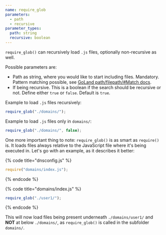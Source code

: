 ```yaml
---
name: require_glob
parameters:
  - path
  - recursive
parameter_types:
  path: string
  recursive: boolean
---
```


`require_glob()` can recursively load `.js` files, optionally non-recursive as well.

Possible parameters are:

- Path as string, where you would like to start including files. Mandatory. Pattern matching possible, see [GoLand path/filepath/#Match docs](https://golang.org/pkg/path/filepath/#Match).
- If being recursive. This is a boolean if the search should be recursive or not. Define either `true` or `false`. Default is `true`.

Example to load `.js` files recursively:

```javascript
require_glob("./domains/");
```

Example to load `.js` files only in `domains/`:

```javascript
require_glob("./domains/", false);
```

One more important thing to note: `require_glob()` is as smart as `require()` is. It loads files always relative to the JavaScript
file where it's being executed in. Let's go with an example, as it describes it better:

{% code title="dnsconfig.js" %}
```javascript
require("domains/index.js");
```
{% endcode %}

{% code title="domains/index.js" %}
```javascript
require_glob("./user1/");
```
{% endcode %}

This will now load files being present underneath `./domains/user1/` and **NOT** at below `./domains/`, as `require_glob()`
is called in the subfolder `domains/`.
